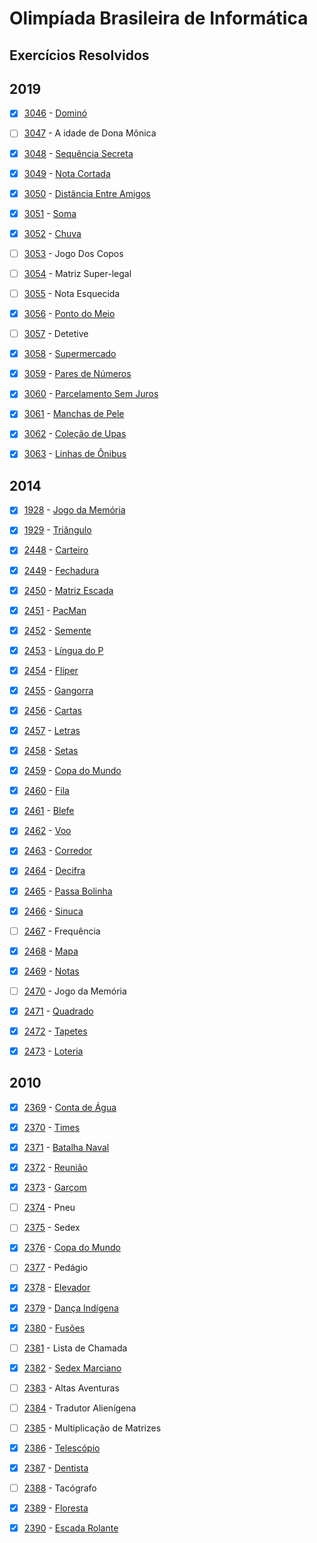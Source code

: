 # Olimpíada Brasileira de Informática
## Exercícios Resolvidos

## 2019

- [x]  [3046](https://www.beecrowd.com.br/repository/UOJ_3046.html) - [Dominó](https://github.com/MilenaBMaciel/Questoes-OBI/blob/main/2019/3046domino.cpp)
- [ ]  [3047](https://www.beecrowd.com.br/repository/UOJ_3047.html) - A idade de Dona Mônica
- [x]  [3048](https://www.beecrowd.com.br/repository/UOJ_3048.html) - [Sequência Secreta](https://github.com/MilenaBMaciel/Questoes-OBI/blob/main/2019/3048sequenciaSecreta.cpp)
- [x]  [3049](https://www.beecrowd.com.br/repository/UOJ_3049.html) - [Nota Cortada](https://github.com/MilenaBMaciel/Questoes-OBI/blob/main/2019/3049notaCortada.cpp)
- [x]  [3050](https://www.beecrowd.com.br/repository/UOJ_3050.html) - [Distância Entre Amigos](https://github.com/MilenaBMaciel/Questoes-OBI/blob/main/2019/3050distanciaEntreAmigos.cpp)
- [x]  [3051](https://www.beecrowd.com.br/repository/UOJ_3051.html) - [Soma](https://github.com/MilenaBMaciel/Questoes-OBI/blob/main/2019/3051soma.cpp)
- [x]  [3052](https://www.beecrowd.com.br/repository/UOJ_3052.html) - [Chuva](https://github.com/MilenaBMaciel/Questoes-OBI/blob/main/2019/3052chuva.cpp)
- [ ]  [3053](https://www.beecrowd.com.br/repository/UOJ_3053.html) - Jogo Dos Copos
- [ ]  [3054](https://www.beecrowd.com.br/repository/UOJ_3054.html) - Matriz Super-legal
- [ ]  [3055](https://www.beecrowd.com.br/repository/UOJ_3055.html) - Nota Esquecida
- [x]  [3056](https://www.beecrowd.com.br/repository/UOJ_3056.html) - [Ponto do Meio](https://github.com/MilenaBMaciel/Questoes-OBI/blob/main/2019/3056pontoDoMeio.cpp)
- [ ]  [3057](https://www.beecrowd.com.br/repository/UOJ_3057.html) - Detetive
- [x]  [3058](https://www.beecrowd.com.br/repository/UOJ_3058.html) - [Supermercado](https://github.com/MilenaBMaciel/Questoes-OBI/blob/main/2019/3058supermercado.cpp)
- [x]  [3059](https://www.beecrowd.com.br/repository/UOJ_3059.html) - [Pares de Números](https://github.com/MilenaBMaciel/Questoes-OBI/blob/main/2019/3059paresDeNumeros.cpp)
- [x]  [3060](https://www.beecrowd.com.br/repository/UOJ_3060.html) - [Parcelamento Sem Juros](https://github.com/MilenaBMaciel/Questoes-OBI/blob/main/2019/3060parcelamentoSemJuros.cpp)
- [x]  [3061](https://www.beecrowd.com.br/repository/UOJ_3061.html) - [Manchas de Pele](https://github.com/MilenaBMaciel/Questoes-OBI/blob/main/2019/3061manchasDePele.cpp)
- [x]  [3062](https://www.beecrowd.com.br/repository/UOJ_3062.html) - [Coleção de Upas](https://github.com/MilenaBMaciel/Questoes-OBI/blob/main/2019/3062upas.cpp)
- [x]  [3063](https://www.beecrowd.com.br/repository/UOJ_3063.html) - [Linhas de Ônibus](https://github.com/MilenaBMaciel/Questoes-OBI/blob/main/2019/3063linhasDeOnibus.cpp)


## 2014

- [x]  [1928](https://www.beecrowd.com.br/repository/UOJ_1928.html) - [Jogo da Memória](https://github.com/MilenaBMaciel/Questoes-OBI/blob/main/2014/1928jogoDaMemoria.cpp)
- [x]  [1929](https://www.beecrowd.com.br/repository/UOJ_1929.html) - [Triângulo](https://github.com/MilenaBMaciel/Questoes-OBI/blob/main/2014/1929triangulos.cpp)
- [x]  [2448](https://www.beecrowd.com.br/repository/UOJ_2448.html) - [Carteiro](https://github.com/MilenaBMaciel/Questoes-OBI/blob/main/2014/2448carteiro.cpp)
- [x]  [2449](https://www.beecrowd.com.br/repository/UOJ_2449.html) - [Fechadura](https://github.com/MilenaBMaciel/Questoes-OBI/blob/main/2014/2449fechadura.cpp)
- [x]  [2450](https://www.beecrowd.com.br/repository/UOJ_2450.html) - [Matriz Escada](https://github.com/MilenaBMaciel/Questoes-OBI/blob/main/2014/2450matrizEscada.cpp)
- [x]  [2451](https://www.beecrowd.com.br/repository/UOJ_2451.html) - [PacMan](https://github.com/MilenaBMaciel/Questoes-OBI/blob/main/2014/2451pacman.cpp)
- [x]  [2452](https://www.beecrowd.com.br/repository/UOJ_2452.html) - [Semente](https://github.com/MilenaBMaciel/Questoes-OBI/blob/main/2014/2452semente.cpp)
- [x]  [2453](https://www.beecrowd.com.br/repository/UOJ_2453.html) - [Língua do P](https://github.com/MilenaBMaciel/Questoes-OBI/blob/main/2014/2453linguaP.cpp)
- [x]  [2454](https://www.beecrowd.com.br/repository/UOJ_2454.html) - [Flíper](https://github.com/MilenaBMaciel/Questoes-OBI/blob/main/2014/2454fliper.cpp)
- [x]  [2455](https://www.beecrowd.com.br/repository/UOJ_2455.html) - [Gangorra](https://github.com/MilenaBMaciel/Questoes-OBI/blob/main/2014/2455gangorra.cpp)
- [x]  [2456](https://www.beecrowd.com.br/repository/UOJ_2456.html) - [Cartas](https://github.com/MilenaBMaciel/Questoes-OBI/blob/main/2014/2456cartas.cpp)
- [x]  [2457](https://www.beecrowd.com.br/repository/UOJ_2457.html) - [Letras](https://github.com/MilenaBMaciel/Questoes-OBI/blob/main/2014/2457letras.cpp)
- [x]  [2458](https://www.beecrowd.com.br/repository/UOJ_2458.html) - [Setas](https://github.com/MilenaBMaciel/Questoes-OBI/blob/main/2014/2458setas.cpp)
- [x]  [2459](https://www.beecrowd.com.br/repository/UOJ_2459.html) - [Copa do Mundo](https://github.com/MilenaBMaciel/Questoes-OBI/blob/main/2014/2459copaDoMundo.cpp)
- [x]  [2460](https://www.beecrowd.com.br/repository/UOJ_2460.html) - [Fila](https://github.com/MilenaBMaciel/Questoes-OBI/blob/main/2014/2460fila.cpp)
- [x]  [2461](https://www.beecrowd.com.br/repository/UOJ_2461.html) - [Blefe](https://github.com/MilenaBMaciel/Questoes-OBI/blob/main/2014/2461blefe.cpp)
- [x]  [2462](https://www.beecrowd.com.br/repository/UOJ_2462.html) - [Voo](https://github.com/MilenaBMaciel/Questoes-OBI/blob/main/2014/2462voo.cpp)
- [x]  [2463](https://www.beecrowd.com.br/repository/UOJ_2463.html) - [Corredor](https://github.com/MilenaBMaciel/Questoes-OBI/blob/main/2014/2463corredor.cpp)
- [x]  [2464](https://www.beecrowd.com.br/repository/UOJ_2464.html) - [Decifra](https://github.com/MilenaBMaciel/Questoes-OBI/blob/main/2014/2464decifra.cpp)
- [x]  [2465](https://www.beecrowd.com.br/repository/UOJ_2465.html) - [Passa Bolinha](https://github.com/MilenaBMaciel/Questoes-OBI/blob/main/2014/2465passaBolinha.cpp)
- [x]  [2466](https://www.beecrowd.com.br/repository/UOJ_2466.html) - [Sinuca](https://github.com/MilenaBMaciel/Questoes-OBI/blob/main/2014/2466sinuca.cpp)
- [ ]  [2467](https://www.beecrowd.com.br/repository/UOJ_2467.html) - Frequência
- [x]  [2468](https://www.beecrowd.com.br/repository/UOJ_2468.html) - [Mapa](https://github.com/MilenaBMaciel/Questoes-OBI/blob/main/2014/2468mapa.cpp)
- [x]  [2469](https://www.beecrowd.com.br/repository/UOJ_2469.html) - [Notas](https://github.com/MilenaBMaciel/Questoes-OBI/blob/main/2014/2469notas.cpp)
- [ ]  [2470](https://www.beecrowd.com.br/repository/UOJ_2470.html) - Jogo da Memória
- [x]  [2471](https://www.beecrowd.com.br/repository/UOJ_2471.html) - [Quadrado](https://github.com/MilenaBMaciel/Questoes-OBI/blob/main/2014/2471quadrado.cpp)
- [x]  [2472](https://www.beecrowd.com.br/repository/UOJ_2472.html) - [Tapetes](https://github.com/MilenaBMaciel/Questoes-OBI/blob/main/2014/2472tapetes.cpp)
- [x]  [2473](https://www.beecrowd.com.br/repository/UOJ_2473.html) - [Loteria](https://github.com/MilenaBMaciel/Questoes-OBI/blob/main/2014/2473loteria.cpp)


## 2010

- [x]  [2369](https://www.beecrowd.com.br/repository/UOJ_2369.html) - [Conta de Água](https://github.com/MilenaBMaciel/Questoes-OBI/blob/main/2010/2369.cpp)
- [x]  [2370](https://www.beecrowd.com.br/repository/UOJ_2370.html) - [Times](https://github.com/MilenaBMaciel/Questoes-OBI/blob/main/2010/2370.cpp)
- [x]  [2371](https://www.beecrowd.com.br/repository/UOJ_2371.html) - [Batalha Naval](https://github.com/MilenaBMaciel/Questoes-OBI/blob/main/2010/2371.cpp)
- [x]  [2372](https://www.beecrowd.com.br/repository/UOJ_2372.html) - [Reunião](https://github.com/MilenaBMaciel/Questoes-OBI/blob/main/2010/2372.cpp)
- [x]  [2373](https://www.beecrowd.com.br/repository/UOJ_2373.html) - [Garçom](https://github.com/MilenaBMaciel/Questoes-OBI/blob/main/2010/2373.cpp)
- [ ]  [2374](https://www.beecrowd.com.br/repository/UOJ_2374.html) - Pneu
- [ ]  [2375](https://www.beecrowd.com.br/repository/UOJ_2375.html) - Sedex
- [x]  [2376](https://www.beecrowd.com.br/repository/UOJ_2376.html) - [Copa do Mundo](https://github.com/MilenaBMaciel/Questoes-OBI/blob/main/2010/2376.cpp)
- [ ]  [2377](https://www.beecrowd.com.br/repository/UOJ_2377.html) - Pedágio
- [x]  [2378](https://www.beecrowd.com.br/repository/UOJ_2378.html) - [Elevador](https://github.com/MilenaBMaciel/Questoes-OBI/blob/main/2010/2378.cpp)
- [x]  [2379](https://www.beecrowd.com.br/repository/UOJ_2379.html) - [Dança Indígena](https://github.com/MilenaBMaciel/Questoes-OBI/blob/main/2010/2379.cpp)
- [x]  [2380](https://www.beecrowd.com.br/repository/UOJ_2380.html) - [Fusões](https://github.com/MilenaBMaciel/Questoes-OBI/blob/main/2010/2380.cpp)
- [ ]  [2381](https://www.beecrowd.com.br/repository/UOJ_2381.html) - Lista de Chamada
- [x]  [2382](https://www.beecrowd.com.br/repository/UOJ_2382.html) - [Sedex Marciano](https://github.com/MilenaBMaciel/Questoes-OBI/blob/main/2010/2382.cpp)
- [ ]  [2383](https://www.beecrowd.com.br/repository/UOJ_2383.html) - Altas Aventuras
- [ ]  [2384](https://www.beecrowd.com.br/repository/UOJ_2384.html) - Tradutor Alienígena
- [ ]  [2385](https://www.beecrowd.com.br/repository/UOJ_2385.html) - Multiplicação de Matrizes
- [x]  [2386](https://www.beecrowd.com.br/repository/UOJ_2386.html) - [Telescópio](https://github.com/MilenaBMaciel/Questoes-OBI/blob/main/2010/2386.cpp)
- [x]  [2387](https://www.beecrowd.com.br/repository/UOJ_2387.html) - [Dentista](https://github.com/MilenaBMaciel/Questoes-OBI/blob/main/2010/2387.cpp)
- [ ]  [2388](https://www.beecrowd.com.br/repository/UOJ_2388.html) - Tacógrafo
- [x]  [2389](https://www.beecrowd.com.br/repository/UOJ_2389.html) - [Floresta](https://github.com/MilenaBMaciel/Questoes-OBI/blob/main/2010/2389.cpp)
- [x]  [2390](https://www.beecrowd.com.br/repository/UOJ_2390.html) - [Escada Rolante](https://github.com/MilenaBMaciel/Questoes-OBI/blob/main/2010/2390.cpp)

